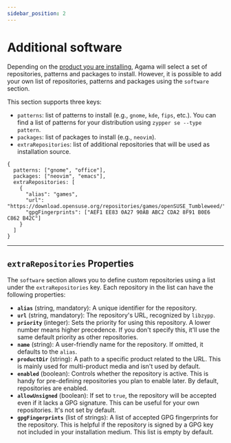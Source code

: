 ```yaml
---
sidebar_position: 2
---
```


# Additional software

Depending on the [product you are installing](./product), Agama will select a set of repositories,
patterns and packages to install. However, it is possible to add your own list of repositories,
patterns and packages using the `software` section.

This section supports three keys:

- `patterns`: list of patterns to install (e.g., `gnome`, `kde`, `fips`, etc.). You can find a list
  of patterns for your distribution using `zypper se --type pattern`.
- `packages`: list of packages to install (e.g., `neovim`).
- `extraRepositories`: list of additional repositories that will be used as installation source.

```
{
  patterns: ["gnome", "office"],
  packages: ["neovim", "emacs"],
  extraRepositories: [
    {
      "alias": "games",
      "url": "https://download.opensuse.org/repositories/games/openSUSE_Tumbleweed/",
      "gpgFingerprints": ["AEF1 EE83 0A27 90AB ABC2 CDA2 8F91 B0E6 C862 B42C"]
    }
  ]
}
```

---
## `extraRepositories` Properties

The `software` section allows you to define custom repositories using a list under
the `extraRepositories` key. Each repository in the list can have the following properties:

* **`alias`** (string, mandatory): A unique identifier for the repository.
* **`url`** (string, mandatory): The repository's URL, recognized by `libzypp`.
* **`priority`** (integer): Sets the priority for using this repository. A lower number means higher
  precedence. If you don't specify this, it'll use the same default priority as other repositories.
* **`name`** (string): A user-friendly name for the repository. If omitted, it defaults to
  the `alias`.
* **`productDir`** (string): A path to a specific product related to the URL. This is mainly used
  for multi-product media and isn't used by default.
* **`enabled`** (boolean): Controls whether the repository is active. This is handy for
  pre-defining repositories you plan to enable later. By default, repositories are enabled.
* **`allowUnsigned`** (boolean): If set to `true`, the repository will be accepted even if it lacks
  a GPG signature. This can be useful for your own repositories. It's not set by default.
* **`gpgFingerprints`** (list of strings): A list of accepted GPG fingerprints for the repository.
  This is helpful if the repository is signed by a GPG key not included in your installation medium.
  This list is empty by default.
